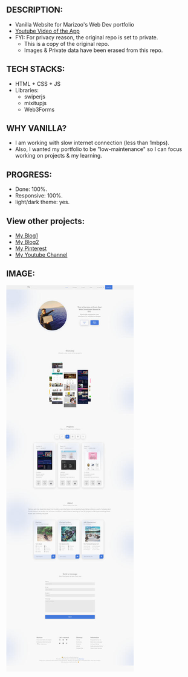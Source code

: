 ## DESCRIPTION:
- Vanilla Website for Marizoo's Web Dev portfolio
- [Youtube Video of the App](https://youtu.be/MGt6v0GLGFc)
- FYI: For privacy reason, the original repo is set to private.
    - This is a copy of the original repo.
    - Images & Private data have been erased from this repo.

## TECH STACKS:
- HTML + CSS + JS
- Libraries:
    - swiperjs
    - mixitupjs
    - Web3Forms

## WHY VANILLA?
- I am working with slow internet connection (less than 1mbps).
- Also, I wanted my portfolio to be "low-maintenance" so I can focus working on projects & my learning.

## PROGRESS:
- Done: 100%.
- Responsive: 100%.
- light/dark theme: yes.

## View other projects:
- [My Blog1](https://dev.to/marizoo)
- [My Blog2](https://medium.com/@marizoo)
- [My Pinterest](https://pin.it/16vGwjy)
- [My Youtube Channel](https://www.youtube.com/channel/UCfkbnM9WvHD3mjecBiGHCBQ/playlists)


## IMAGE:
![Screenshot of the App](./screenshots/cs.marizoo-final-light-400.jpg)
